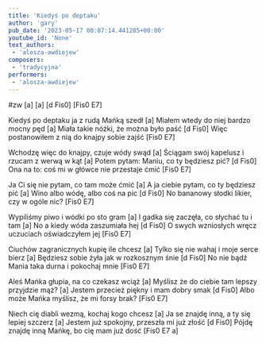 ```yaml
---
title: 'Kiedyś po deptaku'
author: 'gary'
pub_date: '2023-05-17 00:07:14.441285+00:00'
youtube_id: 'None'
text_authors:
 - 'alosza-awdiejew'
composers:
 - 'tradycyjna'
performers:
 - 'alosza-awdiejew'
---
```


#zw
[a]
[a]
[d Fis0]
[Fis0 E7]

Kiedyś po deptaku ja z rudą Mańką szedł [a]
Miałem wtedy do niej bardzo mocny pęd [a]
Miała takie nóżki, że można było paść [d Fis0]
Więc postanowiłem z nią do knajpy sobie zajść [Fis0 E7]

Wchodzę więc do knajpy, czuje wódy swąd [a]
Ściągam swój kapelusz i rzucam z werwą w kąt [a]
Potem pytam: Maniu, co ty będziesz pić? [d Fis0]
Ona na to: coś mi w główce nie przestaje ćmić [Fis0 E7]

Ja Ci się nie pytam, co tam może ćmić [a]
A ja ciebie pytam, co ty będziesz pić [a]
Wino albo wódę, albo coś na pic [d Fis0]
No bananowy słodki likier, czy w ogóle nic? [Fis0 E7]

Wypiliśmy piwo i wódki po sto gram [a]
I gadka się zaczęła, co słychać tu i tam [a]
No a kiedy wóda zaszumiała hej [d Fis0]
O swych wzniosłych wręcz uczuciach oświadczyłem jej [Fis0 E7]

Ciuchów zagranicznych kupię ile chcesz [a]
Tylko się nie wahaj i moje serce bierz [a]
Będziesz sobie żyła jak w rozkosznym śnie [d Fis0]
No nie bądź Mania taka durna i pokochaj mnie [Fis0 E7]

Aleś Mańka głupia, na co czekasz wciąż [a]
Myślisz że do ciebie tam lepszy przyjdzie mąż? [a]
Jestem przecież piękny i mam dobry smak [d Fis0]
Albo może Mańka myślisz, że mi forsy brak? [Fis0 E7]

Niech cię diabli wezmą, kochaj kogo chcesz [a]
Ja se znajdę inną, a ty się lepiej szczerz [a]
Jestem już spokojny, przeszła mi już złość [d Fis0]
Pójdę znajdę inną Mańkę, bo cię mam już dość [Fis0 E7 a]